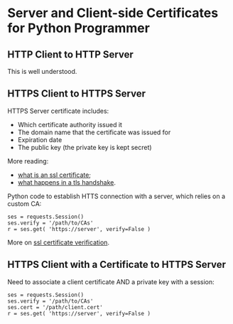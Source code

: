 # Server and Client-side Certificates for Python Programmer

## HTTP Client to HTTP Server

This is well understood.

## HTTPS Client to HTTPS Server

HTTPS Server certificate includes:

* Which certificate authority issued it
* The domain name that the certificate was issued for
* Expiration date
* The public key (the private key is kept secret)

More reading:

* [what is an ssl
certificate](https://www.cloudflare.com/learning/ssl/what-is-an-ssl-certificate/);
* [what happens in a tls
handshake](https://www.cloudflare.com/learning/ssl/what-happens-in-a-tls-handshake/).

Python code to establish HTTS connection with a server,
which relies on a custom CA:

```
ses = requests.Session()
ses.verify = '/path/to/CAs'
r = ses.get( 'https://server', verify=False )
```
More on [ssl certificate
verification](https://requests.readthedocs.io/en/master/user/advanced/#ssl-cert-verification).


## HTTPS Client with a Certificate to HTTPS Server

Need to associate a client certificate AND a private key
with a session:

```
ses = requests.Session()
ses.verify = '/path/to/CAs'
ses.cert = '/path/client.cert'
r = ses.get( 'https://server', verify=False )
```

